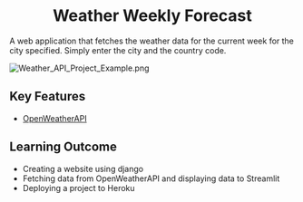 # <div align="center">Weather Weekly Forecast</div>
A web application that fetches the weather data for the current week for the city specified. Simply enter the city and the country code.


![Weather_API_Project_Example.png](https://github.com/imcvlucas/Weather_Weekly_Forecast/blob/main/images/Weather_API_Project_Example.png "Weather_API_Project_Example.png")

## Key Features
- [OpenWeatherAPI](https://openweathermap.org/guide)

## Learning Outcome
- Creating a website using django
- Fetching data from OpenWeatherAPI and displaying data to Streamlit
- Deploying a project to Heroku
